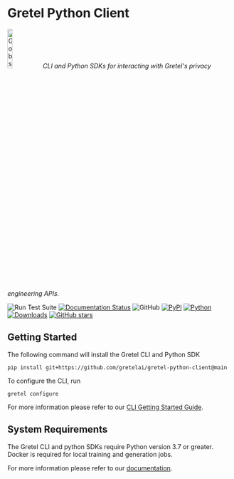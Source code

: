 # Gretel Python Client

<p align="left">
<img width=15% src="https://gretel-public-website.s3.amazonaws.com/assets/gobs_the_cat_@1x.png" alt="Gobs the Gretel.ai cat" />
<i>CLI and Python SDKs for interacting with Gretel's privacy engineering APIs.</i>
</p>

![Run Test Suite](https://github.com/gretelai/gretel-python-client/workflows/Run%20Test%20Suite/badge.svg)
[![Documentation Status](https://readthedocs.org/projects/gretel-client/badge/?version=stable)](https://gretel-client.readthedocs.io/en/stable/?badge=stable?badge=stable)
![GitHub](https://img.shields.io/github/license/gretelai/gretel-python-client)
[![PyPI](https://badge.fury.io/py/gretel-client.svg)](https://badge.fury.io/py/gretel-client)
[![Python](https://img.shields.io/pypi/pyversions/gretel-client.svg)](https://github.com/gretelai/gretel-python-client)
[![Downloads](https://pepy.tech/badge/gretel-client)](https://pepy.tech/project/gretel-client)
[![GitHub stars](https://img.shields.io/github/stars/gretelai/gretel-python-client?style=social)](https://github.com/gretelai/gretel-python-client)

## Getting Started

The following command will install the Gretel CLI and Python SDK

```
pip install git+https://github.com/gretelai/gretel-python-client@main
```

To configure the CLI, run

```
gretel configure
```

For more information please refer to our [CLI Getting Started Guide]().

## System Requirements

The Gretel CLI and python SDKs require Python version 3.7 or greater. Docker is required for local training and generation jobs.

For more information please refer to our [documentation]().
